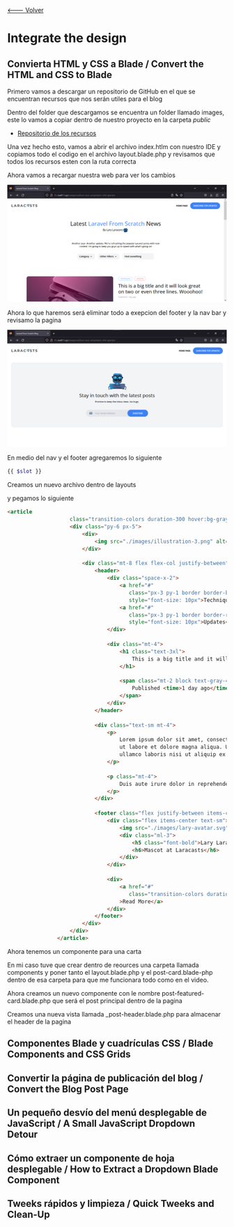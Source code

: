[<--- Volver](/README.md)

# Integrate the design

## Convierta HTML y CSS a Blade / Convert the HTML and CSS to Blade

Primero vamos a descargar un repositorio de GitHub en el que se encuentran recursos que nos serán utiles para el blog

Dentro del folder que descargamos se encuentra un folder llamado images, este lo vamos a copiar dentro de nuestro proyecto en la carpeta _public_

- [Repositorio de los recursos](https://github.com/laracasts/Laravel-From-Scratch-HTML-CSS)

Una vez hecho esto, vamos a abrir el archivo index.htlm con nuestro IDE y copiamos todo el codigo en el archivo layout.blade.php y revisamos que todos los recursos esten con la ruta correcta

Ahora vamos a recargar nuestra web para ver los cambios

![Alt text](image-1.png)

Ahora lo que haremos será eliminar todo a exepcion del footer y la nav bar y revisamo la pagina

![Alt text](image-2.png)

En medio del nav y el footer agregaremos lo siguiente

```php
{{ $slot }}
```

Creamos un nuevo archivo dentro de layouts

y pegamos lo siguiente

```html
<article
                    class="transition-colors duration-300 hover:bg-gray-100 border border-black border-opacity-0 hover:border-opacity-5 rounded-xl">
                    <div class="py-6 px-5">
                        <div>
                            <img src="./images/illustration-3.png" alt="Blog Post illustration" class="rounded-xl">
                        </div>

                        <div class="mt-8 flex flex-col justify-between">
                            <header>
                                <div class="space-x-2">
                                    <a href="#"
                                       class="px-3 py-1 border border-blue-300 rounded-full text-blue-300 text-xs uppercase font-semibold"
                                       style="font-size: 10px">Techniques</a>
                                    <a href="#"
                                       class="px-3 py-1 border border-red-300 rounded-full text-red-300 text-xs uppercase font-semibold"
                                       style="font-size: 10px">Updates</a>
                                </div>

                                <div class="mt-4">
                                    <h1 class="text-3xl">
                                        This is a big title and it will look great on two or even three lines. Wooohoo!
                                    </h1>

                                    <span class="mt-2 block text-gray-400 text-xs">
                                        Published <time>1 day ago</time>
                                    </span>
                                </div>
                            </header>

                            <div class="text-sm mt-4">
                                <p>
                                    Lorem ipsum dolor sit amet, consectetur adipiscing elit, sed do eiusmod tempor incididunt
                                    ut labore et dolore magna aliqua. Ut enim ad minim veniam, quis nostrud exercitation
                                    ullamco laboris nisi ut aliquip ex ea commodo consequat.
                                </p>

                                <p class="mt-4">
                                    Duis aute irure dolor in reprehenderit in voluptate velit esse cillum dolore eu fugiat nulla pariatur.
                                </p>
                            </div>

                            <footer class="flex justify-between items-center mt-8">
                                <div class="flex items-center text-sm">
                                    <img src="./images/lary-avatar.svg" alt="Lary avatar">
                                    <div class="ml-3">
                                        <h5 class="font-bold">Lary Laracore</h5>
                                        <h6>Mascot at Laracasts</h6>
                                    </div>
                                </div>

                                <div>
                                    <a href="#"
                                       class="transition-colors duration-300 text-xs font-semibold bg-gray-200 hover:bg-gray-300 rounded-full py-2 px-8"
                                    >Read More</a>
                                </div>
                            </footer>
                        </div>
                    </div>
                </article>
```

Ahora tenemos un componente para una carta

En mi caso tuve que crear dentro de reources una carpeta llamada components y poner tanto el layout.blade.php y el post-card.blade-php dentro de esa carpeta para que me funcionara todo como en el video.

Ahora creamos un nuevo componente con le nombre post-featured-card.blade.php que será el post principal dentro de la pagina

Creamos una nueva vista llamada _post-header.blade.php para almacenar el header de la pagina



## Componentes Blade y cuadrículas CSS / Blade Components and CSS Grids

## Convertir la página de publicación del blog / Convert the Blog Post Page

## Un pequeño desvío del menú desplegable de JavaScript / A Small JavaScript Dropdown Detour

## Cómo extraer un componente de hoja desplegable / How to Extract a Dropdown Blade Component

## Tweeks rápidos y limpieza / Quick Tweeks and Clean-Up